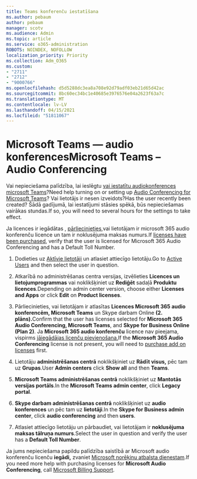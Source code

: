 ```yaml
---
title: Teams konferenču iestatīšana
ms.author: pebaum
author: pebaum
manager: scotv
ms.audience: Admin
ms.topic: article
ms.service: o365-administration
ROBOTS: NOINDEX, NOFOLLOW
localization_priority: Priority
ms.collection: Adm_O365
ms.custom:
- "2711"
- "2712"
- "9000766"
ms.openlocfilehash: d5d5288dc3ea8a708e92d79adf03eb21d65d42ac
ms.sourcegitcommit: 8bc60ec34bc1e40685e3976576e04a2623f63a7c
ms.translationtype: MT
ms.contentlocale: lv-LV
ms.lasthandoff: 04/15/2021
ms.locfileid: "51811067"
---
```

# <a name="microsoft-teams--audio-conferencing"></a><span data-ttu-id="d581d-102">Microsoft Teams — audio konferences</span><span class="sxs-lookup"><span data-stu-id="d581d-102">Microsoft Teams – Audio Conferencing</span></span>

<span data-ttu-id="d581d-103">Vai nepieciešama palīdzība, lai ieslēgtu [vai iestatītu audiokonferences microsoft Teams](https://docs.microsoft.com/microsoftteams/set-up-audio-conferencing-in-teams)?</span><span class="sxs-lookup"><span data-stu-id="d581d-103">Need help turning on or setting up [Audio Conferencing for Microsoft Teams](https://docs.microsoft.com/microsoftteams/set-up-audio-conferencing-in-teams)?</span></span>  <span data-ttu-id="d581d-104">Vai lietotājs ir nesen izveidots?</span><span class="sxs-lookup"><span data-stu-id="d581d-104">Has the user recently been created?</span></span> <span data-ttu-id="d581d-105">Šādā gadījumā, lai iestatījumi stāsies spēkā, būs nepieciešamas vairākas stundas.</span><span class="sxs-lookup"><span data-stu-id="d581d-105">If so, you will need to several hours for the settings to take effect.</span></span>

<span data-ttu-id="d581d-106">Ja licences ir iegādātas , [pārliecinieties,](https://docs.microsoft.com/microsoftteams/set-up-audio-conferencing-in-teams#step-2-get-and-assign-licenses)vai lietotājam ir microsoft 365 audio konferenču licence un tam ir noklusējuma maksas numurs.</span><span class="sxs-lookup"><span data-stu-id="d581d-106">If [licenses have been purchased](https://docs.microsoft.com/microsoftteams/set-up-audio-conferencing-in-teams#step-2-get-and-assign-licenses), verify that the user is licensed for Microsoft 365 Audio Conferencing and has a Default Toll Number.</span></span>

1. <span data-ttu-id="d581d-107">Dodieties uz [Aktīvie lietotāji](https://admin.microsoft.com/Adminportal/Home?source=applauncher#/users) un atlasiet attiecīgo lietotāju.</span><span class="sxs-lookup"><span data-stu-id="d581d-107">Go to [Active Users](https://admin.microsoft.com/Adminportal/Home?source=applauncher#/users) and then select the user in question.</span></span>

2. <span data-ttu-id="d581d-108">Atkarībā no administrēšanas centra versijas, izvēlieties **Licences un lietojumprogrammas** vai noklikšķiniet uz **Rediģēt** sadaļā **Produktu licences**.</span><span class="sxs-lookup"><span data-stu-id="d581d-108">Depending on admin center version, choose either **Licenses and Apps** or click **Edit** on **Product licenses**.</span></span>

3. <span data-ttu-id="d581d-109">Pārliecinieties, vai lietotājam ir atlasītas **Licences Microsoft 365 audio konferencēm, Microsoft Teams** un Skype darbam Online **(2. plāns).**</span><span class="sxs-lookup"><span data-stu-id="d581d-109">Confirm that the user has licenses selected for **Microsoft 365 Audio Conferencing, Microsoft Teams**, and **Skype for Business Online (Plan 2)**.</span></span> <span data-ttu-id="d581d-110">Ja **Microsoft 365 audio konferenču** licence nav pieejama, vispirms [jāiegādājas licenču pievienošana.](https://docs.microsoft.com/microsoftteams/teams-add-on-licensing/microsoft-teams-add-on-licensing?tabs=small-business)</span><span class="sxs-lookup"><span data-stu-id="d581d-110">If the **Microsoft 365 Audio Conferencing** license is not present, you will need to [purchase add on licenses](https://docs.microsoft.com/microsoftteams/teams-add-on-licensing/microsoft-teams-add-on-licensing?tabs=small-business) first.</span></span>

4. <span data-ttu-id="d581d-111">Lietotāju **administrēšanas centrā** noklikšķiniet uz **Rādīt visus,** pēc tam uz **Grupas**.</span><span class="sxs-lookup"><span data-stu-id="d581d-111">User **Admin centers** click **Show all** and then **Teams**.</span></span>

5. <span data-ttu-id="d581d-112">**Microsoft Teams administrēšanas centrā** noklikšķiniet uz **Mantotās versijas portāls**.</span><span class="sxs-lookup"><span data-stu-id="d581d-112">In the **Microsoft Teams admin center**, click **Legacy portal**.</span></span>

6. <span data-ttu-id="d581d-113">**Skype darbam administrēšanas centrā** noklikšķiniet uz **audio konferences** un pēc tam uz **lietotāji**.</span><span class="sxs-lookup"><span data-stu-id="d581d-113">In the **Skype for Business admin center**, click **audio conferencing** and then **users**.</span></span>

7. <span data-ttu-id="d581d-114">Atlasiet attiecīgo lietotāju un pārbaudiet, vai lietotājam ir **noklusējuma maksas tālruņa numurs**.</span><span class="sxs-lookup"><span data-stu-id="d581d-114">Select the user in question and verify the user has a **Default Toll Number**.</span></span>

<span data-ttu-id="d581d-115">Ja jums nepieciešama papildu palīdzība saistībā ar Microsoft audio konferenču licenču **iegādi,** zvaniet [Microsoft norēķinu atbalsta dienestam](https://docs.microsoft.com/microsoft-365/admin/contact-support-for-business-products?view=o365-worldwide#phone-support).</span><span class="sxs-lookup"><span data-stu-id="d581d-115">If you need more help with purchasing licenses for **Microsoft Audio Conferencing**, call [Microsoft Billing Support](https://docs.microsoft.com/microsoft-365/admin/contact-support-for-business-products?view=o365-worldwide#phone-support).</span></span>

